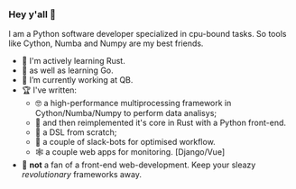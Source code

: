 ### Hey y'all 👋

I am a Python software developer specialized in cpu-bound tasks.
So tools like Cython, Numba and Numpy are my best friends.

- 🦀 I'm actively learning Rust.
- :checkered_flag: as well as learning Go.
- 👷 I’m currently working at QB.
- 🏆 I've written: 
  - 🤓 a high-performance multiprocessing framework in Cython/Numba/Numpy to perform data analisys;
  - 🦀 and then reimplemented it's core in Rust with a Python front-end. 
  - 🤟 a DSL from scratch; 
  - 🤖 a couple of slack-bots for optimised workflow.
  - 🕸 a couple web apps for monitoring. [Django/Vue]
- 🤢 **not** a fan of a front-end web-development. Keep your sleazy _revolutionary_ frameworks away.
